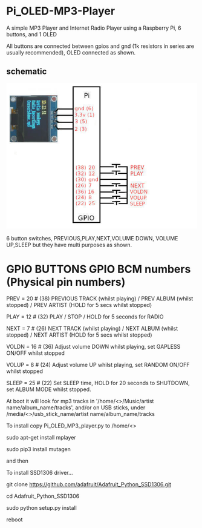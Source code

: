 # Pi_OLED-MP3-Player

A simple MP3 Player and Internet Radio Player using a Raspberry Pi, 6 buttons, and 1 OLED

All buttons are connected between gpios and gnd (1k resistors in series are usually recommended), OLED connected as shown. 

## schematic

![schematic](oled_schematic.jpg)

6 button switches, PREVIOUS,PLAY,NEXT,VOLUME DOWN, VOLUME UP,SLEEP but they have multi purposes as shown.

# GPIO BUTTONS GPIO BCM numbers (Physical pin numbers)

PREV   = 20 # (38) PREVIOUS TRACK  (whilst playing) / PREV ALBUM (whilst stopped) / PREV ARTIST (HOLD for 5 secs whilst stopped) 

PLAY   = 12 # (32) PLAY / STOP / HOLD for 5 seconds for RADIO 

NEXT   = 7  # (26) NEXT TRACK (whilst playing) / NEXT ALBUM (whilst stopped) / NEXT ARTIST (HOLD for 5 secs whilst stopped) 

VOLDN  = 16 # (36) Adjust volume DOWN whilst playing, set GAPLESS ON/OFF whilst stopped

VOLUP  = 8  # (24) Adjust volume UP whilst playing, set RANDOM ON/OFF whilst stopped

SLEEP  = 25 # (22) Set SLEEP time, HOLD for 20 seconds to SHUTDOWN, set ALBUM MODE whilst stopped.


At boot it will look for mp3 tracks in '/home/<<user>>/Music/artist name/album_name/tracks', 
and/or on USB sticks, under /media/<<user>>/usb_stick_name/artist name/album_name/tracks

To install copy Pi_OLED_MP3_player.py to /home/<<user>>

sudo apt-get install mplayer

sudo pip3 install mutagen

and then

 To install SSD1306 driver...
 
 git clone https://github.com/adafruit/Adafruit_Python_SSD1306.git
 
 cd Adafruit_Python_SSD1306
 
 sudo python setup.py install
 
 reboot



